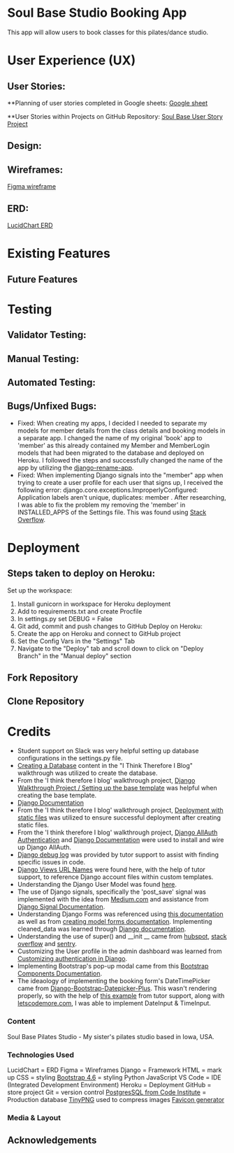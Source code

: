 # Soul Base Studio Booking App

This app will allow users to book classes for this pilates/dance studio.


# User Experience (UX)

## User Stories:
**Planning of user stories completed in Google sheets:
[Google sheet](https://docs.google.com/spreadsheets/d/13gqPIhIq3JW8bj4yZG445GtfKLTm_jc08hKC8qQwt5g/edit?usp=sharing)

**User Stories within Projects on GitHub Repository:
[Soul Base User Story Project](https://github.com/users/morganoleary/projects/4/views/1)

## Design:

## Wireframes:
[Figma wireframe](https://www.figma.com/file/XGDgyLpX0MTIs4UjGJEWSk/Studio-Booking-Site?type=design&node-id=0%3A1&mode=design&t=AFRhMGkel6QpeZO6-1)

## ERD:
[LucidChart ERD](https://lucid.app/lucidchart/e9b3c27f-07d4-4026-b261-0147bd63587b/edit?viewport_loc=-990%2C-136%2C2368%2C1186%2C0_0&invitationId=inv_e64b0370-8313-4ba3-ae26-527c2fb98352)

# Existing Features

## Future Features

# Testing

## Validator Testing:

## Manual Testing:

## Automated Testing:

## Bugs/Unfixed Bugs:
- Fixed: When creating my apps, I decided I needed to separate my models for member details from the class details and booking models in a separate app. I changed the name of my original 'book' app to 'member' as this already contained my Member and MemberLogin models that had been migrated to the database and deployed on Heroku. I followed the steps and successfully changed the name of the app by utilizing the [django-rename-app](https://github.com/odwyersoftware/django-rename-app?tab=readme-ov-file).
- Fixed: When implementing Django signals into the "member" app when trying to create a user profile for each user that signs up, I received the following error: django.core.exceptions.ImproperlyConfigured: Application labels aren't unique, duplicates: member . After researching, I was able to fix the problem my removing the 'member' in INSTALLED_APPS of the Settings file. This was found using [Stack Overflow](https://stackoverflow.com/questions/24319558/how-to-resolve-django-core-exceptions-improperlyconfigured-application-labels).

# Deployment

## Steps taken to deploy on Heroku:
Set up the workspace:
1. Install gunicorn in workspace for Heroku deployment
2. Add to requirements.txt and create Procfile
3. In settings.py set DEBUG = False
4. Git add, commit and push changes to GitHub
Deploy on Heroku:
5. Create the app on Heroku and connect to GitHub project
6. Set the Config Vars in the "Settings" Tab
7. Navigate to the "Deploy" tab and scroll down to click on "Deploy Branch" in the "Manual deploy" section

## Fork Repository

## Clone Repository

# Credits
- Student support on Slack was very helpful setting up database configurations in the settings.py file.
- [Creating a Database](https://learn.codeinstitute.net/courses/course-v1:CodeInstitute+FSD101_WTS+2023_Q3/courseware/56a2da0940b4411d8a38c2b093a22c60/ed8c75412c784bbba17988f7efbe037b/?child=first) content in the "I Think Therefore I Blog" walkthrough was utilized to create the database. 
- From the 'I think therefore I blog' walkthrough project, [Django Walkthrough Project / Setting up the base template](https://learn.codeinstitute.net/courses/course-v1:CodeInstitute+FSD101_WTS+2023_Q3/courseware/56a2da0940b4411d8a38c2b093a22c60/c592ed45498e440587b764e29891b2fc/?child=first) was helpful when creating the base template.
- [Django Documentation](https://docs.djangoproject.com/en/5.0/)
- From the 'I think therefore I blog' walkthrough project, [Deployment with static files](https://learn.codeinstitute.net/courses/course-v1:CodeInstitute+FSD101_WTS+2023_Q3/courseware/56a2da0940b4411d8a38c2b093a22c60/c592ed45498e440587b764e29891b2fc/?child=first) was utilized to ensure successful deployment after creating static files.
- From the 'I think therefore I blog' walkthrough project, [Django AllAuth Authentication](https://learn.codeinstitute.net/courses/course-v1:CodeInstitute+FSD101_WTS+2023_Q3/courseware/56a2da0940b4411d8a38c2b093a22c60/8354ed2193944d4ea9aa167849113da7/) and [Django Documentation](https://docs.allauth.org/en/latest/installation/quickstart.html) were used to install and wire up Django AllAuth. 
- [Django debug log](https://docs.djangoproject.com/en/5.0/topics/logging/#id5) was provided by tutor support to assist with finding specific issues in code.
- [Django Views URL Names](https://docs.allauth.org/en/latest/account/views.html#login) were found here, with the help of tutor support, to reference Django account files within custom templates.
- Understanding the Django User Model was found [here](https://docs.djangoproject.com/en/5.0/ref/contrib/auth/#django.contrib.auth.models.User).
- The use of Django signals, specifically the 'post_save' signal was implemented with the idea from [Medium.com](https://medium.com/@abdullafajal/automating-user-profile-creation-with-default-data-using-django-signals-50abef9ce529) and assistance from [Django Signal Documentation](https://docs.djangoproject.com/en/5.0/ref/signals/).
- Understanding Django Forms was referenced using [this documentation](https://docs.djangoproject.com/en/5.0/topics/forms/) as well as from [creating model forms documentation](https://docs.djangoproject.com/en/5.0/topics/forms/modelforms/). Implementing cleaned_data was learned through [Django documentation](https://docs.djangoproject.com/en/5.0/ref/forms/validation/#:~:text=The%20clean()%20method%20on,and%20that%20error%20is%20raised.).
- Understanding the use of super() and __init __ came from [hubspot](https://blog.hubspot.com/website/python-super), [stack overflow](https://stackoverflow.com/questions/576169/understanding-python-super-with-init-methods) and [sentry](https://sentry.io/answers/super-and-init-in-python/#:~:text=__init__%20with%20Product,dependency%20injection%20and%20multiple%20inheritance.&text=This%20is%20equivalent%20to%20calling%20super()%20in%20Python%203.).
- Customizing the User profile in the admin dashboard was learned from [Customizing authentication in Django](https://docs.djangoproject.com/en/dev/topics/auth/customizing/).
- Implementing Bootstrap's pop-up modal came from this [Bootstrap Components Documentation](https://getbootstrap.com/docs/4.6/components/modal/).
- The ideaology of implementing the booking form's DateTimePicker came from [Django-Bootstrap-Datepicker-Plus](https://django-bootstrap-datepicker-plus.readthedocs.io/en/latest/customization.html). This wasn't rendering properly, so with the help of [this example](https://github.com/GJSayers/hobo-hatch-b2b/blob/main/checkout/forms.py) from tutor support, along with [letscodemore.com](https://www.letscodemore.com/blog/how-to-add-date-input-widget-in-django-forms/), I was able to implement DateInput & TimeInput.

### Content
Soul Base Pilates Studio - My sister's pilates studio based in Iowa, USA.

### Technologies Used
LucidChart = ERD
Figma = Wireframes
Django = Framework
HTML = mark up
CSS = styling
[Bootstrap 4.6](https://getbootstrap.com/docs/4.6/getting-started/download/) = styling
Python
JavaScript
VS Code = IDE (Integrated Development Environment)
Heroku = Deployment
GitHub = store project
Git = version control
[PostgresSQL from Code Institute](https://dbs.ci-dbs.net/) = Production database 
[TinyPNG](https://tinypng.com/) used to compress images
[Favicon generator](https://gauger.io/fonticon/)

### Media & Layout

## Acknowledgements
